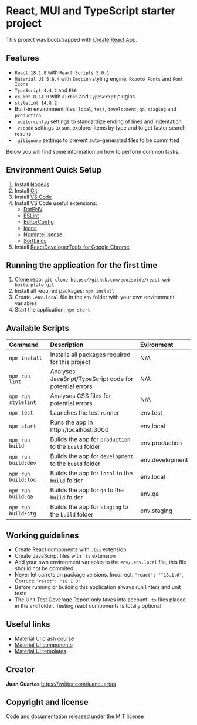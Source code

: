 # React, MUI and TypeScript starter project

This project was bootstrapped with [Create React App](https://github.com/facebook/create-react-app).

## Features
 - `React 18.1.0` with `React Scripts 5.0.1`
 - `Material UI 5.6.4` with `Emotion` styling engine, `Roboto Fonts` and `Font Icons`
 - `TypeScript 4.4.2` and `ES6`
 - `esLint 8.14.0` with `airbnb` and `TypeScript` plugins
 - `stylelint 14.8.2`
 - Built-in environment files: `local`, `test`, `development`, `qa`, `staging` and `production`
 - `.editorconfig` settings to standardize ending of lines and indentation
 - `.vscode` settings to sort explorer items by type and to get faster search results
 - `.gitignore` settings to prevent auto-generated files to be committed

Below you will find some information on how to perform common tasks.

## Environment Quick Setup

1. Install [NodeJs](https://nodejs.org/es/download/)
2. Install [Git](https://git-scm.com/downloads)
3. Install [VS Code](https://code.visualstudio.com/download)
4. Install VS Code useful extensions:
   * [DotENV](https://marketplace.visualstudio.com/items?itemName=mikestead.dotenv)
   * [ESLint](https://marketplace.visualstudio.com/items?itemName=dbaeumer.vscode-eslint)
   * [EditorConfig](https://marketplace.visualstudio.com/items?itemName=EditorConfig.EditorConfig)
   * [Icons](https://marketplace.visualstudio.com/items?itemName=robertohuertasm.vscode-icons)
   * [NpmIntellisense](https://marketplace.visualstudio.com/items?itemName=christian-kohler.npm-intellisense)
   * [SortLines](https://marketplace.visualstudio.com/items?itemName=Tyriar.sort-lines)
5. Install [ReactDeveloperTools for Google Chrome](https://chrome.google.com/webstore/detail/react-developer-tools/fmkadmapgofadopljbjfkapdkoienihi)

## Running the application for the first time

1. Clone repo: `git clone https://github.com/equisoide/react-web-boilerplate.git`
2. Install all required packages: `npm install`
3. Create `.env.local` file in the `env` folder with your own environment variables
4. Start the application: `npm start`

## Available Scripts
| Command             | Description                                             | Evironment      |
| :---                | :---                                                    | :---            |
| `npm install`       | Installs all packages required for this project         | N/A             |
| `npm run lint`      | Analyses JavaSript/TypeScript code for potential errors | N/A             |
| `npm run stylelint` | Analyses CSS files for potential errors                 | N/A             |
| `npm test`          | Launches the test runner                                | env.test        |
| `npm start`         | Runs the app in http://localhost:3000                   | env.local       |
| `npm run build`     | Builds the app for `production` to the `build` folder   | env.production  |
| `npm run build:dev` | Builds the app for `development` to the `build` folder  | env.development |
| `npm run build:loc` | Builds the app for `local` to the `build` folder        | env.local       |
| `npm run build:qa`  | Builds the app for `qa` to the `build` folder           | env.qa          |
| `npm run build:stg` | Builds the app for `staging` to the `build` folder      | env.staging     |

## Working guidelines
 - Create React components with `.tsx` extension
 - Create JavaScript files with `.ts` extension
 - Add your own environment variables to the `env/.env.local` file, this file should not be commited
 - Never let carrets on package versions. Incorrect: `"react": "^18.1.0"`, Correct: `"react": "18.1.0"`
 - Before running or building this application always run linters and unit tests
 - The Unit Test Coverage Report only takes into account `.ts` files placed in the `src` folder. Testing react components is totally optional

## Useful links
 - [Material UI crash course](https://www.youtube.com/watch?v=o1chMISeTC0)
 - [Material UI components](https://mui.com/material-ui/react-autocomplete/)
 - [Material UI templates](https://mui.com/material-ui/getting-started/templates/)


## Creator

**Juan Cuartas** https://twitter.com/juancuartas

## Copyright and license

Code and documentation released under [the MIT license](https://github.com/equisoide/react-web-boilerplate/blob/master/LICENSE)

